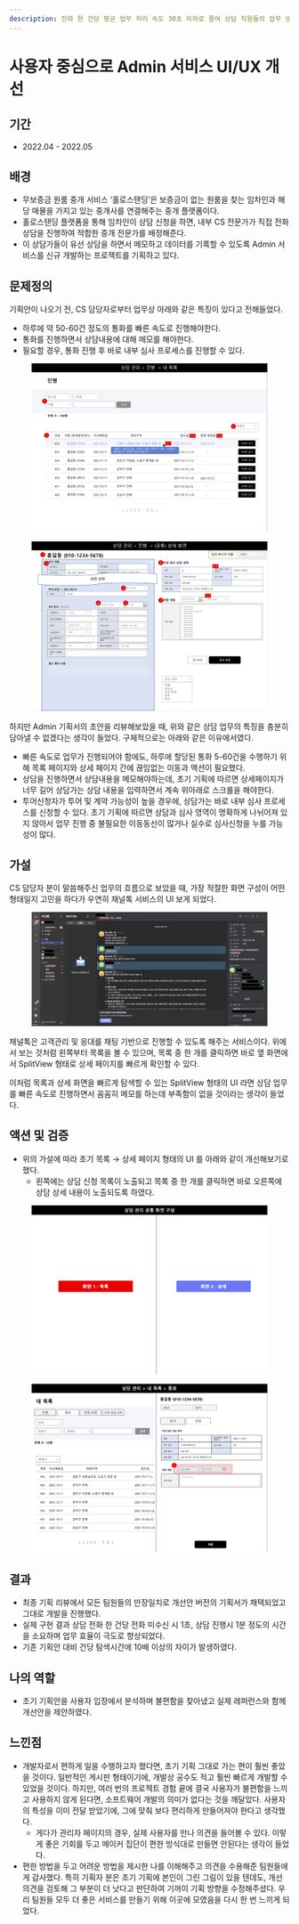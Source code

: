 ```yaml
---
description: 전화 한 건당 평균 업무 처리 속도 30초 이하로 줄여 상담 직원들의 업무 생산성 향상에 기여
---
```


# 사용자 중심으로 Admin 서비스 UI/UX 개선

## 기간

* 2022.04 - 2022.05

## 배경

* 무보증금 원룸 중개 서비스 ‘홀로스탠딩’은 보증금이 없는 원룸을 찾는 임차인과 해당 매물을 가지고 있는 중개사를 연결해주는 중개 플랫폼이다.
* 홀로스탠딩 플랫폼을 통해 임차인이 상담 신청을 하면, 내부 CS 전문가가 직접 전화 상담을 진행하여 적합한 중개 전문가를 배정해준다.
* 이 상담가들이 유선 상담을 하면서 메모하고 데이터를 기록할 수 있도록 Admin 서비스를 신규 개발하는 프로젝트를 기획하고 있다.

## 문제정의

기획안이 나오기 전, CS 담당자로부터 업무상 아래와 같은 특징이 있다고 전해들었다.

* 하루에 약 50-60건 정도의 통화를 빠른 속도로 진행해야한다.
* 통화를 진행하면서 상담내용에 대해 메모를 해야한다.
* 필요할 경우, 통화 진행 후 바로 내부 심사 프로세스를 진행할 수 있다.

<figure><img src="../../.gitbook/assets/image (93).png" alt=""><figcaption></figcaption></figure>

<figure><img src="../../.gitbook/assets/image (81).png" alt=""><figcaption></figcaption></figure>

하지만 Admin 기획서의 초안을 리뷰해보았을 때, 위와 같은 상담 업무의 특징을 충분히 담아낼 수 없겠다는 생각이 들었다. 구체적으로는 아래와 같은 이유에서였다.

* 빠른 속도로 업무가 진행되어야 함에도, 하루에 할당된 통화 5-60건을 수행하기 위해 목록 페이지와 상세 페이지 간에 끊임없는 이동과 액션이 필요했다.
* 상담을 진행하면서 상담내용을 메모해야하는데, 초기 기획에 따르면 상세페이지가 너무 길어 상담가는 상담 내용을 입력하면서 계속 위아래로 스크롤을 해야한다.
* 투어신청자가 투어 및 계약 가능성이 높을 경우에, 상담가는 바로 내부 심사 프로세스를 신청할 수 있다. 초기 기획에 따르면 상담과 심사 영역이 명확하게 나뉘어져 있지 않아서 업무 진행 중 불필요한 이동동선이 많거나 실수로 심사신청을 누를 가능성이 많다.

## 가설

CS 담당자 분이 말씀해주신 업무의 흐름으로 보았을 때, 가장 적절한 화면 구성이 어떤 형태일지 고민을 하다가 우연히 채널톡 서비스의 UI 보게 되었다.

<figure><img src="../../.gitbook/assets/image (12).png" alt=""><figcaption></figcaption></figure>

채널톡은 고객관리 및 응대를 채팅 기반으로 진행할 수 있도록 해주는 서비스이다. 위에서 보는 것처럼 왼쪽부터 목록을 볼 수 있으며, 목록 중 한 개를 클릭하면 바로 옆 화면에서 SplitView 형태로 상세 페이지를 빠르게 확인할 수 있다.

이처럼 목록과 상세 화면을 빠르게 탐색할 수 있는 SplitView 형태의 UI 라면 상담 업무를 빠른 속도로 진행하면서 꼼꼼히 메모를 하는데 부족함이 없을 것이라는 생각이 들었다.

## 액션 및 검증

* 위의 가설에 따라 초기 목록 → 상세 페이지 형태의 UI 를 아래와 같이 개선해보기로 했다.
  * 왼쪽에는 상담 신청 목록이 노출되고 목록 중 한 개를 클릭하면 바로 오른쪽에 상담 상세 내용이 노출되도록 하였다.

<figure><img src="../../.gitbook/assets/image (2) (1).png" alt=""><figcaption></figcaption></figure>

<figure><img src="../../.gitbook/assets/image (7).png" alt=""><figcaption></figcaption></figure>

## 결과

* 최종 기획 리뷰에서 모든 팀원들의 만장일치로 개선안 버전의 기획서가 채택되었고 그대로 개발을 진행했다.
* 실제 구현 결과 상담 전화 한 건당 전화 미수신 시 1초, 상담 진행시 1분 정도의 시간을 소요하며 업무 효율이 극도로 향상되었다.
* 기존 기획안 대비 건당 탐색시간에 10배 이상의 차이가 발생하였다.

## 나의 역할

* 초기 기획안을 사용자 입장에서 분석하며 불편함을 찾아냈고 실제 레퍼런스와 함께 개선안을 제안하였다.

## 느낀점

* 개발자로서 편하게 일을 수행하고자 했다면, 초기 기획 그대로 가는 편이 훨씬 좋았을 것이다. 일반적인 게시판 형태이기에, 개발상 공수도 적고 훨씬 빠르게 개발할 수 있었을 것이다. 하지만, 여러 번의 프로젝트 경험 끝에 결국 사용자가 불편함을 느끼고 사용하지 않게 된다면, 소프트웨어 개발의 의미가 없다는 것을 깨달았다. 사용자의 특성을 이미 전달 받았기에, 그에 맞춰 보다 편리하게 만들어져야 한다고 생각했다.
  * 게다가 관리자 페이지의 경우, 실제 사용자를 만나 의견을 들어볼 수 있다. 이렇게 좋은 기회를 두고 메이커 집단이 편한 방식대로 만들면 안된다는 생각이 들었다.
* 편한 방법을 두고 어려운 방법을 제시한 나를 이해해주고 의견을 수용해준 팀원들에게 감사했다. 특히 기획자 분은 초기 기획에 본인이 그린 그림이 있을 텐데도, 개선의견을 검토해 그 부분이 더 낫다고 판단하여 기꺼이 기획 방향을 수정해주셨다. 우리 팀원들 모두 더 좋은 서비스를 만들기 위해 이곳에 모였음을 다시 한 번 느끼게 되었다.
